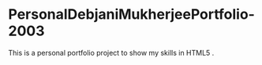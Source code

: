 # PersonalDebjaniMukherjeePortfolio-2003
This is a personal portfolio project to show my skills in HTML5 .

